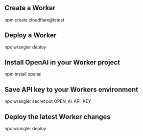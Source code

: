 ## Create a Worker
npm create cloudflare@latest

## Deploy a Worker
npx wrangler deploy

## Install OpenAI in your Worker project
npm install openai

## Save API key to your Workers environment
npx wrangler secret put OPEN_AI_API_KEY

## Deploy the latest Worker changes
npx wrangler deploy